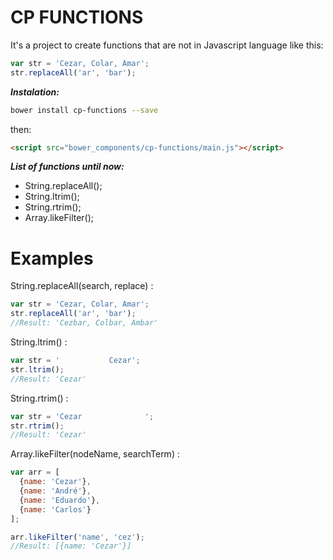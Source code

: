 # **CP FUNCTIONS**

It's a project to create functions that are not in Javascript language like this:

```js
var str = 'Cezar, Colar, Amar';
str.replaceAll('ar', 'bar');
```

**_Instalation:_**

```bash
bower install cp-functions --save
```

then:

```html
<script src="bower_components/cp-functions/main.js"></script>
```

**_List of functions until now:_**
- String.replaceAll();
- String.ltrim();
- String.rtrim();
- Array.likeFilter();

# Examples

String.replaceAll(search, replace) :

```js
var str = 'Cezar, Colar, Amar';
str.replaceAll('ar', 'bar');
//Result: 'Cezbar, Colbar, Ambar'
```

String.ltrim() :

```js
var str = '           Cezar';
str.ltrim();
//Result: 'Cezar'
```

String.rtrim() :

```js
var str = 'Cezar              ';
str.rtrim();
//Result: 'Cezar'
```

Array.likeFilter(nodeName, searchTerm) :

```js
var arr = [
  {name: 'Cezar'},
  {name: 'André'},
  {name: 'Eduardo'},
  {name: 'Carlos'}
];

arr.likeFilter('name', 'cez');
//Result: [{name: 'Cezar'}]
```
